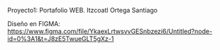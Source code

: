 Proyecto1: Portafolio WEB.
Itzcoatl Ortega Santiago

Diseño en FIGMA:
https://www.figma.com/file/YkaexLrtwsvvGESnbzezi6/Untitled?node-id=0%3A1&t=J8zE5TwueGLT5gXz-1
